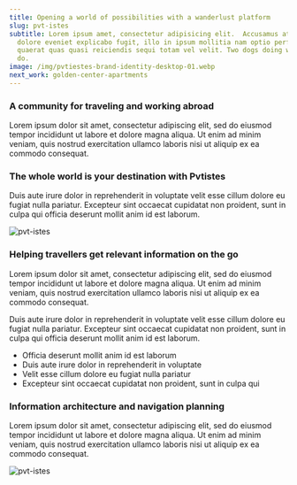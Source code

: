 ```yaml
---
title: Opening a world of possibilities with a wanderlust platform
slug: pvt-istes
subtitle: Lorem ipsum amet, consectetur adipisicing elit.  Accusamus at dolor
  dolore eveniet explicabo fugit, illo in ipsum mollitia nam optio perferendis
  quaerat quas quasi reiciendis sequi totam vel velit. Two dogs doing what dogs
  do.
image: /img/pvtiestes-brand-identity-desktop-01.webp
next_work: golden-center-apartments
---
```

### A community for traveling and working abroad

Lorem ipsum dolor sit amet, consectetur adipiscing elit, sed do eiusmod tempor incididunt ut labore et dolore magna aliqua. Ut enim ad minim veniam, quis nostrud exercitation ullamco laboris nisi ut aliquip ex ea commodo consequat. 

### The whole world is your destination with Pvtistes

Duis aute irure dolor in reprehenderit in voluptate velit esse cillum dolore eu fugiat nulla pariatur. Excepteur sint occaecat cupidatat non proident, sunt in culpa qui officia deserunt mollit anim id est laborum.

![pvt-istes](/img/pvtiestes-brand-identity-desktop-02.webp "PVT istes")

### Helping travellers get relevant information on the go

Lorem ipsum dolor sit amet, consectetur adipiscing elit, sed do eiusmod tempor incididunt ut labore et dolore magna aliqua. Ut enim ad minim veniam, quis nostrud exercitation ullamco laboris nisi ut aliquip ex ea commodo consequat.

Duis aute irure dolor in reprehenderit in voluptate velit esse cillum dolore eu fugiat nulla pariatur. Excepteur sint occaecat cupidatat non proident, sunt in culpa qui officia deserunt mollit anim id est laborum.

* Officia deserunt mollit anim id est laborum
* Duis aute irure dolor in reprehenderit in voluptate
* Velit esse cillum dolore eu fugiat nulla pariatur
* Excepteur sint occaecat cupidatat non proident, sunt in culpa qui

### Information architecture and navigation planning

Lorem ipsum dolor sit amet, consectetur adipiscing elit, sed do eiusmod tempor incididunt ut labore et dolore magna aliqua. Ut enim ad minim veniam, quis nostrud exercitation ullamco laboris nisi ut aliquip ex ea commodo consequat.

![pvt-istes](/img/pvtiestes-brand-identity-desktop-01.webp "PVT istes")